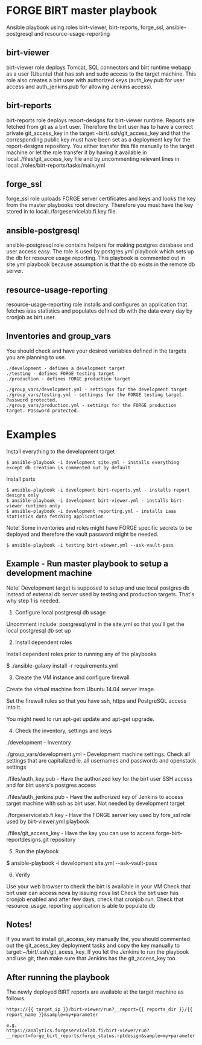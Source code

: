 FORGE BIRT master playbook
====================

Ansible playbook using roles birt-viewer, birt-reports, forge_ssl, ansible-postgresql and resource-usage-reporting

birt-viewer
------------

birt-viewer role deploys Tomcat, SQL connectors and birt runtime webapp as a user (Ubuntu) that has ssh and sudo access to the target machine. This role also creates a birt user with authorized keys (auth_key.pub for user access and auth_jenkins.pub for allowing Jenkins access).

birt-reports
------------

birt-reports role deploys report-designs for birt-viewer runtime. Reports are fetched from git as a birt user. Therefore the birt user has to have a correct private git_access_key in the target:~birt/.ssh/git_access_key and that the corresponding public key must have been set as a deployment key for the report-designs repository. You either transfer this file manually to the target machine or let the role transfer it by having it available in local:./files/git_access_key file and by uncommenting relevant lines in local:./roles/birt-reports/tasks/main.yml

forge_ssl
------------

forge_ssl role uploads FORGE server certificates and keys and looks the key from the master playbooks root directory. Therefore you must have the key stored in to local:./forgeservicelab.fi.key file.

ansible-postgresql
------------------

ansible-postgresql role contains helpers for making postgres database and user access easy. The role is used by postgres.yml playbook which sets up the db for resource usage reporting. This playbook is commented out in site.yml playbook because assumption is that the db exists in the remote db server.

resource-usage-reporting
------------------------

resource-usage-reporting role installs and configures an application that fetches iaas statistics and populates defined db with the data every day by cronjob as birt user.

Inventories and group_vars
--------------------------

You should check and have your desired variables defined in the targets you are planning to use.

	./development - defines a development target
	./testing - defines FORGE testing target
	./production - defines FORGE production target

	./group_vars/development.yml - settingss for the development target
	./group_vars/testing.yml - settingss for the FORGE testing target. Password protected.
	./group_vars/production.yml - settings for the FORGE production target. Password protected.

Examples
========

Install everything to the development target

	$ ansible-playbook -i development site.yml - installs everything except db creation is commented out by default

Install parts

	$ ansible-playbook -i development birt-reports.yml - installs report designs only
	$ ansible-playbook -i development birt-viewer.yml - installs birt-viewer runtimes only
	$ ansible-playbook -i development reporting.yml - installs iaas statistics data fetching application

Note! Some inventories and roles might have FORGE specific secrets to be deployed and therefore the vault password might be needed.

	$ ansible-playbook -i testing birt-viewer.yml --ask-vault-pass


Example - Run master playbook to setup a development machine
------------------------------------------------------------

Note! Development target is supposed to setup and use local postgres db instead of external db server used by testing and production targets. That's why step 1 is needed.

1. Configure local postgresql db usage

  Uncomment include: postgresql.yml in the site.yml so that you'll get the local postgresql db set up

2. Install dependent roles

  Install dependent roles prior to running any of the playbooks

  $ ./ansible-galaxy install -r requirements.yml

3. Create the VM instance and configure firewall

  Create the virtual machine from Ubuntu 14.04 server image.

  Set the firewall rules so that you have ssh, https and PostgreSQL access into it.

  You might need to run apt-get update and apt-get upgrade.

4. Check the inventory, settings and keys

  ./development - Inventory

  ./group_vars/development.yml - Development machine settings. Check all settings that are capitalized ie. all usernames and passwords and openstack settings

  ./files/auth_key.pub - Have the authorized key for the birt user SSH access and for birt users's postgres access

  ./files/auth_jenkins.pub - Have the authorized key of Jenkins to access target machine with ssh as birt user. Not needed by development target

  ./forgeservicelab.fi.key - Have the FORGE server key used by fore_ssl role used by birt-viewer.yml playbook

  ./files/git_access_key - Have the key you can use to access forge-birt-reportdesigns.git repository

5. Run the playbook

  $ ansible-playbook -i development site.yml --ask-vault-pass

6. Verify

  Use your web browser to check the birt is available in your VM
  Check that birt user can access nova by issuing nova list
  Check the birt user has cronjob enabled and after few days, check that cronjob run.
  Check that resource_usage_reporting application is able to populate db


Notes! 
------

If you want to install git_access_key manually the, you should commented out the git_acess_key deployment tasks and copy the key manually to target:~/birt/.ssh/git_acess_key. If you let the Jenkins to run the playbook and use git, then make sure that Jenkins has the git_access_key too.
	
After running the playbook
--------------------

The newly deployed BIRT reports are available at the target machine as follows.

	https://{{ target_ip }}/birt-viewer/run?__report={{ reports_dir }}/{{ report_name }}&sample=my+parameter

	e.g.
	https://analytics.forgeservicelab.fi/birt-viewer/run?__report=forge_birt_reports/forge_status.rptdesign&sample=my+parameter
   
